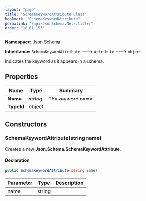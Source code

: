 ```yaml
---
layout: "page"
title: "SchemaKeywordAttribute Class"
bookmark: "SchemaKeywordAttribute"
permalink: "/api/JsonSchema.Net/:title/"
order: "10.01.153"
---
```

**Namespace:** Json.Schema

**Inheritance:**
`SchemaKeywordAttribute`
 🡒 
`Attribute`
 🡒 
`object`

Indicates the keyword as it appears in a schema.

## Properties

| Name | Type | Summary |
|---|---|---|
| **Name** | string | The keyword name. |
| **TypeId** | object |  |

## Constructors

### SchemaKeywordAttribute(string name)

Creates a new **Json.Schema.SchemaKeywordAttribute**.

#### Declaration

```c#
public SchemaKeywordAttribute(string name)
```

| Parameter | Type | Description |
|---|---|---|
| name | string |  |


